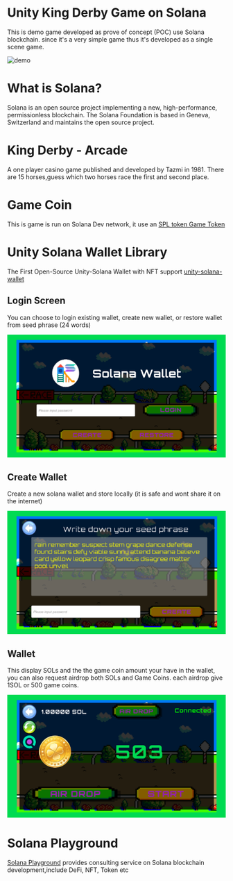 # Unity King Derby Game on Solana
  This is demo game developed as prove of concept (POC) use Solana blockchain. since it's a very simple game thus it's developed as a single scene game.

  ![demo](https://github.com/solplayground/UnityKingDerby/blob/main/Docs/racingsolana.gif?raw=true)

# What is Solana?

Solana is an open source project implementing a new, high-performance, permissionless blockchain. The Solana Foundation is based in Geneva, Switzerland and maintains the open source project.

# King Derby - Arcade
A one player casino game published and developed by Tazmi in 1981. There are 15 horses,guess which two horses race the first and second place.

# Game Coin
  This is game is run on Solana Dev network, it use an [SPL token Game Token](https://solscan.io/token/B8CkpKeRJU2aUn5vb9o6FTayWi6fnbTsfZbQBveB4st3?cluster=devnet)

# Unity Solana Wallet Library

The First Open-Source Unity-Solana Wallet with NFT support [unity-solana-wallet](https://github.com/allartprotocol/unity-solana-wallet)

## Login Screen
   You can choose to login existing wallet, create new wallet, or restore wallet from seed phrase (24 words)
   
   ![Login](https://github.com/solplayground/UnityKingDerby/blob/main/Docs/login_screen.png?raw=true) 

## Create Wallet
   Create a new solana wallet and store locally (it is safe and wont share it on the internet)

   ![Create Wallet](https://github.com/solplayground/UnityKingDerby/blob/main/Docs/create_wallet.png?raw=true)

## Wallet
   This display SOLs and the the game coin amount your have in the wallet, you can also request airdrop both SOLs and Game Coins.
each airdrop give 1SOL or 500 game coins.
    
   ![Wallet](https://github.com/solplayground/UnityKingDerby/blob/main/Docs/wallet_screen.png?raw=true)
    

# Solana Playground
 [Solana Playground](https://www.solana-playground.com/) provides consulting service on Solana blockchain development,include DeFi, NFT, Token etc


